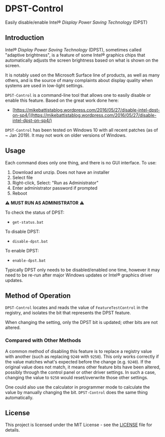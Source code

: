 # DPST-Control
Easily disable/enable Intel&reg; *Display Power Saving Technology* (DPST)

## Introduction

Intel&reg; *Display Power Saving Technology* (DPST), sometimes called "adaptive brightness", is a feature of some Intel&reg; graphics chips that automatically adjusts the screen brightness based on what is shown on the screen.

It is notably used on the Microsoft Surface line of products, as well as many others, and is the source of many complaints about display quality when systems are used in low-light settings.

`DPST-Control` is a command-line tool that allows one to easily disable or enable this feature.  Based on the great work done here:

* [https://mikebattistablog.wordpress.com/2016/05/27/disable-intel-dpst-on-sp4/](https://mikebattistablog.wordpress.com/2016/05/27/disable-intel-dpst-on-sp4/)

`DPST-Control` has been tested on Windows 10 with all recent patches (as of ~ Jan 2019).  It may not work on older versions of Windows.


## Usage

Each command does only one thing, and there is no GUI interface. To use:
1. Download and unzip. Does not have an installer
2. Select file
2. Right-click, Select: "Run as Administrator"
3. Enter administrator password if prompted
4. Reboot

:warning: **MUST RUN AS ADMINISTRATOR** :warning:

To check the status of DPST:
* `get-status.bat`

To disable DPST:
* `disable-dpst.bat`

To enable DPST:
* `enable-dpst.bat`

Typically DPST only needs to be disabled/enabled one time, however it may need to be re-run after major Windows updates or Intel&reg; graphics driver updates.


## Method of Operation

`DPST-Control` locates and reads the value of `FeatureTestControl` in the registry, and isolates the bit that represents the DPST feature.

When changing the setting, only the DPST bit is updated; other bits are not altered.


### Compared with Other Methods

A common method of disabling this feature is to replace a registry value with another (such as replacing `9240` with `9250`).  This only works correctly if the value matches what's expected before the change (e.g. `9240`).  If the original value does not match, it means other feature bits have been altered, possibly through the control panel or other driver settings.  In such a case, changing the value to `9250` would reset/overwrite those other settings.

One could also use the calculator in programmer mode to calculate the value by manually changing the bit.  `DPST-Control` does the same thing automatically.

## License

This project is licensed under the MIT License - see the [LICENSE](LICENSE) file for details.

